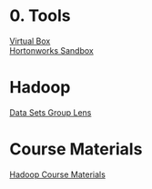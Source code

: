 # 0. Tools
[Virtual Box](https://www.virtualbox.org/wiki/Downloads)\
[Hortonworks Sandbox](https://www.cloudera.com/downloads/hortonworks-sandbox.html)

# Hadoop
[Data Sets Group Lens](https://grouplens.org/datasets/movielens/)

# Course Materials
[Hadoop Course Materials](https://sundog-education.com/hadoop-materials/)
